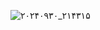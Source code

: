 ![۲۰۲۴۰۹۳۰_۲۱۴۳۱۵](https://github.com/user-attachments/assets/294b7f12-cb10-4a67-91c1-939cbbcf139b)
